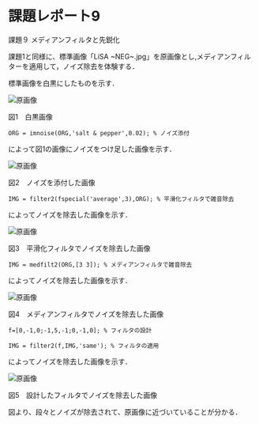 # 課題レポート9
課題９ メディアンフィルタと先鋭化

課題1と同様に、標準画像「LiSA ~NEG~.jpg」を原画像とし,メディアンフィルターを適用して，ノイズ除去を体験する．

標準画像を白黒にしたものを示す．

![原画像](https://github.com/ItsukiTakemura/image_processing/blob/master/image/kadai3_1.png?raw=true)

図1　白黒画像


`ORG = imnoise(ORG,'salt & pepper',0.02); % ノイズ添付`

によって図1の画像にノイズをつけ足した画像を示す．

![原画像](https://github.com/ItsukiTakemura/image_processing/blob/master/image/kadai9_2.png?raw=true)

図2　ノイズを添付した画像


`IMG = filter2(fspecial('average',3),ORG); % 平滑化フィルタで雑音除去`

によってノイズを除去した画像を示す．

![原画像](https://github.com/ItsukiTakemura/image_processing/blob/master/image/kadai9_3.png?raw=true)

図3　平滑化フィルタでノイズを除去した画像


`IMG = medfilt2(ORG,[3 3]); % メディアンフィルタで雑音除去`

によってノイズを除去した画像を示す．

![原画像](https://github.com/ItsukiTakemura/image_processing/blob/master/image/kadai9_4.png?raw=true)

図4　メディアンフィルタでノイズを除去した画像


`f=[0,-1,0;-1,5,-1;0,-1,0]; % フィルタの設計`

`IMG = filter2(f,IMG,'same'); % フィルタの適用`

によってノイズを除去した画像を示す．

![原画像](https://github.com/ItsukiTakemura/image_processing/blob/master/image/kadai9_5.png?raw=true)

図5　設計したフィルタでノイズを除去した画像


図より、段々とノイズが除去されて、原画像に近づいていることが分かる．
